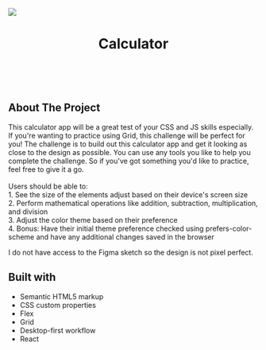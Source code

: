 <img src="https://github.com/catherineisonline/calculator/blob/main/public/project-preview.png?raw=true"></img>

<h1 align="center">Calculator</h1>


<br>
<br>
<br>

## About The Project

<p>This calculator app will be a great test of your CSS and JS skills especially. If you're wanting to practice using Grid, this challenge will be perfect for you!
The challenge is to build out this calculator app and get it looking as close to the design as possible.
You can use any tools you like to help you complete the challenge. So if you've got something you'd like to practice, feel free to give it a go.
<br><br>Users should be able to:
<br>
1. See the size of the elements adjust based on their device's screen size
<br>
2. Perform mathematical operations like addition, subtraction, multiplication, and division
<br>
3. Adjust the color theme based on their preference
<br>
4. Bonus: Have their initial theme preference checked using prefers-color-scheme and have any additional changes saved in the browser
<br>
<p>I do not have access to the Figma sketch so the design is not pixel perfect.</p>

## Built with

- Semantic HTML5 markup
- CSS custom properties
- Flex
- Grid
- Desktop-first workflow
- React